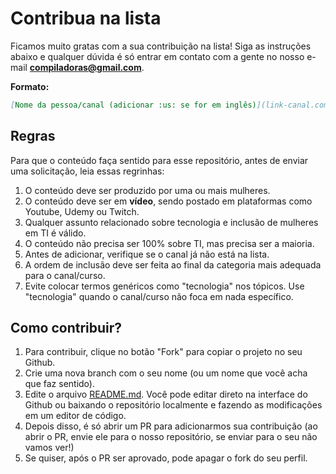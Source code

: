 # Contribua na lista

Ficamos muito gratas com a sua contribuição na lista! Siga as instruções abaixo e qualquer dúvida é só entrar em contato com a gente no nosso e-mail **compiladoras@gmail.com**.

**Formato:**

```markdown
[Nome da pessoa/canal (adicionar :us: se for em inglês)](link-canal.com)  **(Tópico, no máximo 2)** Pequena descrição sobre o curso/canal
```

## Regras

Para que o conteúdo faça sentido para esse repositório, antes de enviar uma solicitação, leia essas regrinhas:

1. O conteúdo deve ser produzido por uma ou mais mulheres.
2. O conteúdo deve ser em **vídeo**, sendo postado em plataformas como Youtube, Udemy ou Twitch.
3. Qualquer assunto relacionado sobre tecnologia e inclusão de mulheres em TI é válido.
4. O conteúdo não precisa ser 100% sobre TI, mas precisa ser a maioria.
5. Antes de adicionar, verifique se o canal já não está na lista.
6. A ordem de inclusão deve ser feita ao final da categoria mais adequada para o canal/curso.
7. Evite colocar termos genéricos como "tecnologia" nos tópicos. Use "tecnologia" quando o canal/curso não foca em nada específico.

## Como contribuir?

1. Para contribuir, clique no botão "Fork" para copiar o projeto no seu Github.
2. Crie uma nova branch com o seu nome (ou um nome que você acha que faz sentido).
3. Edite o arquivo [README.md](README.md). Você pode editar direto na interface do Github ou baixando o repositório localmente e fazendo as modificações em um editor de código.
4. Depois disso, é só abrir um PR para adicionarmos sua contribuição (ao abrir o PR, envie ele para o nosso repositório, se enviar para o seu não vamos ver!)
5. Se quiser, após o PR ser aprovado, pode apagar o fork do seu perfil.
